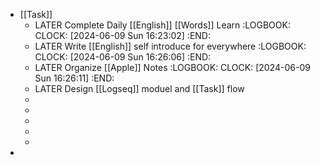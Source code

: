 - [[Task]]
	- LATER Complete Daily [[English]] [[Words]] Learn
	  :LOGBOOK:
	  CLOCK: [2024-06-09 Sun 16:23:02]
	  :END:
	- LATER Write [[English]] self introduce for everywhere
	  :LOGBOOK:
	  CLOCK: [2024-06-09 Sun 16:26:06]
	  :END:
	- LATER Organize [[Apple]] Notes
	  :LOGBOOK:
	  CLOCK: [2024-06-09 Sun 16:26:11]
	  :END:
	- LATER Design [[Logseq]] moduel and [[Task]] flow
	-
	-
	-
	-
	-
-